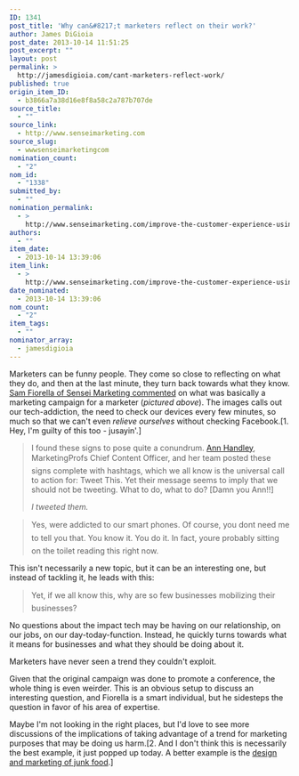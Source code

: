 ```yaml
---
ID: 1341
post_title: 'Why can&#8217;t marketers reflect on their work?'
author: James DiGioia
post_date: 2013-10-14 11:51:25
post_excerpt: ""
layout: post
permalink: >
  http://jamesdigioia.com/cant-marketers-reflect-work/
published: true
origin_item_ID:
  - b3866a7a38d16e8f8a58c2a787b707de
source_title:
  - ""
source_link:
  - http://www.senseimarketing.com
source_slug:
  - wwwsenseimarketingcom
nomination_count:
  - "2"
nom_id:
  - "1338"
submitted_by:
  - ""
nomination_permalink:
  - >
    http://www.senseimarketing.com/improve-the-customer-experience-using-mobile/
authors:
  - ""
item_date:
  - 2013-10-14 13:39:06
item_link:
  - >
    http://www.senseimarketing.com/improve-the-customer-experience-using-mobile/
date_nominated:
  - 2013-10-14 13:39:06
nom_count:
  - "2"
item_tags:
  - ""
nominator_array:
  - jamesdigioia
---
```

Marketers can be funny people. They come so close to reflecting on what they do, and then at the last minute, they turn back towards what they know. [Sam Fiorella of Sensei Marketing commented][1] on what was basically a marketing campaign for a marketer (*pictured above*). The images calls out our tech-addiction, the need to check our devices every few minutes, so much so that we can't even *relieve ourselves* without checking Facebook.[1. Hey, I'm guilty of this too - jusayin'.]

> I found these signs to pose quite a conundrum. [Ann Handley][2], MarketingProfs Chief Content Officer, and her team posted these signs complete with hashtags, which we all know is the universal call to action for: Tweet This. Yet their message seems to imply that we should not be tweeting. What to do, what to do? [Damn you Ann!!]
> 
> *I tweeted them.*

<!--more-->

> Yes, were addicted to our smart phones. Of course, you dont need me to tell you that. You know it. You do it. In fact, youre probably sitting on the toilet reading this right now.

This isn't necessarily a new topic, but it can be an interesting one, but instead of tackling it, he leads with this:

> Yet, if we all know this, why are so few businesses mobilizing their businesses?

No questions about the impact tech may be having on our relationship, on our jobs, on our day-today-function. Instead, he quickly turns towards what it means for businesses and what they should be doing about it.

Marketers have never seen a trend they couldn't exploit.

Given that the original campaign was done to promote a conference, the whole thing is even weirder. This is an obvious setup to discuss an interesting question, and Fiorella is a smart individual, but he sidesteps the question in favor of his area of expertise.

Maybe I'm not looking in the right places, but I'd love to see more discussions of the implications of taking advantage of a trend for marketing purposes that may be doing us harm.[2. And I don't think this is necessarily the best example, it just popped up today. A better example is the [design and marketing of junk food][3].]

 [1]: http://www.senseimarketing.com/improve-the-customer-experience-using-mobile/
 [2]: http://www.twitter.com/marketingprofs
 [3]: http://www.nytimes.com/2013/02/24/magazine/the-extraordinary-science-of-junk-food.html?pagewanted=all&_r=0